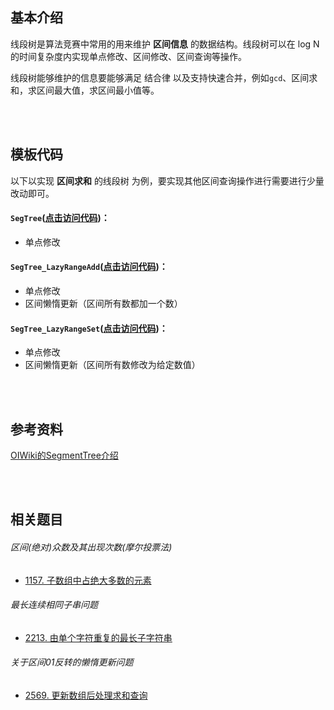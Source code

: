 ## 基本介绍

线段树是算法竞赛中常用的用来维护 **区间信息** 的数据结构。线段树可以在 log N 的时间复杂度内实现单点修改、区间修改、区间查询等操作。

线段树能够维护的信息要能够满足 结合律 以及支持快速合并，例如`gcd`、区间求和，求区间最大值，求区间最小值等。

<br/>
<br/>

## 模板代码

以下以实现 **区间求和** 的线段树 为例，要实现其他区间查询操作进行需要进行少量改动即可。

#### **`SegTree`(**[点击访问代码](https://github.com/qxf-72/Codeforces-Cpp/blob/main/copypasta/data_structure/segment_tree/SegTree.cpp))：

- 单点修改

#### **`SegTree_LazyRangeAdd`**([点击访问代码](https://github.com/qxf-72/Codeforces-Cpp/blob/main/copypasta/data_structure/segment_tree/SegTree_LazyRangeAdd.cpp))：

- 单点修改
- 区间懒惰更新（区间所有数都加一个数）

#### **`SegTree_LazyRangeSet`**([点击访问代码](https://github.com/qxf-72/Codeforces-Cpp/blob/main/copypasta/data_structure/segment_tree/SegTree_LazyRangeSet.cpp))：

- 单点修改
- 区间懒惰更新（区间所有数修改为给定数值）

<br/>
<br/>


## 参考资料

[OIWiki的SegmentTree介绍](https://oi-wiki.org/ds/seg/)


<br/>
<br/>


## 相关题目

###### 区间(绝对)众数及其出现次数(摩尔投票法)

- [1157. 子数组中占绝大多数的元素](https://leetcode.cn/problems/online-majority-element-in-subarray/)

###### 最长连续相同子串问题

- [2213. 由单个字符重复的最长子字符串](https://leetcode.cn/problems/longest-substring-of-one-repeating-character/)

###### 关于区间01反转的懒惰更新问题

- [2569. 更新数组后处理求和查询](https://leetcode.cn/problems/handling-sum-queries-after-update/)    




